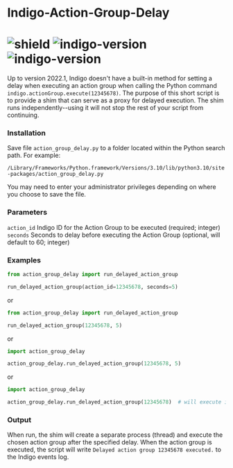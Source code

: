 # Indigo-Action-Group-Delay
# ![shield](https://img.shields.io/github/release/DaveL17/Indigo-Action-Group-Delay.svg) ![indigo-version](https://img.shields.io/badge/Indigo-2022.1+-blueviolet.svg) ![indigo-version](https://img.shields.io/badge/Python-3.10-darkgreen.svg)

Up to version 2022.1, Indigo doesn't have a built-in method for setting 
a delay when executing an action group when calling the Python command 
`indigo.actionGroup.execute(12345678)`. The purpose of this short 
script is to provide a shim that can serve as a proxy for delayed 
execution. The shim runs independently--using it will not stop the 
rest of your script from continuing.

### Installation
Save file `action_group_delay.py` to a folder located within the Python 
search path. For example:  

`/Library/Frameworks/Python.framework/Versions/3.10/lib/python3.10/site-packages/action_group_delay.py`

You may need to enter your administrator privileges depending on where
you choose to save the file.

### Parameters
`action_id` Indigo ID for the Action Group to be executed (required; integer)  
`seconds` Seconds to delay before executing the Action Group (optional, will default to 60; integer)


### Examples

```python
from action_group_delay import run_delayed_action_group

run_delayed_action_group(action_id=12345678, seconds=5)
```
or

```python
from action_group_delay import run_delayed_action_group

run_delayed_action_group(12345678, 5)
```
or

```python
import action_group_delay

action_group_delay.run_delayed_action_group(12345678, 5)
```

or

```python
import action_group_delay

action_group_delay.run_delayed_action_group(12345678)  # will execute in 60 seconds
```

### Output
When run, the shim will create a separate process (thread) and 
execute the chosen action group after the specified delay. When the
action group is executed, the script will write 
`Delayed action group 12345678 executed.` to the Indigo events log.
